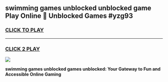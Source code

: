 
## swimming games unblocked unblocked game Play Online 👋 Unblocked Games #yzg93
<h3>
<a href="https://premium.freeplayer.one?title=swimming_games_unblocked&ref=21F">CLICK TO PLAY</a></h3>
<hr>

<h3>
<a href="https://premium.freeplayer.one?title=swimming_games_unblocked&ref=21F">CLICK 2 PLAY</a>
  
</h3>

<a href="https://premium.freeplayer.one?title=swimming_games_unblocked&ref=21F/"><img src="https://clearcache.store/games.png"></a>


**swimming games unblocked games unblocked: Your Gateway to Fun and Accessible Online Gaming**
